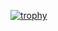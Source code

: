 [![trophy](https://github-profile-trophy.vercel.app/?username=yuta-ishii2&column=7)](https://github.com/ryo-ma/github-profile-trophy)
